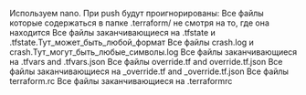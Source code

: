 Используем  nano.
При push будут проигнорированы:
Все файлы которые содержаться в папке .terraform/ не смотря на то, где она находится
Все файлы заканчивающиеся на .tfstate и .tfstate.Тут_может_быть_любой_формат
Все файлы crash.log и crash.Тут_могут_быть_любые_символы.log
Все файлы заканчивающиеся на .tfvars and .tfvars.json
Все файлы override.tf and override.tf.json
Все файлы заканчивающиеся на _override.tf and _override.tf.json
Все файлы terraform.rc
Все файлы заканчивающиеся на .terraformrc
